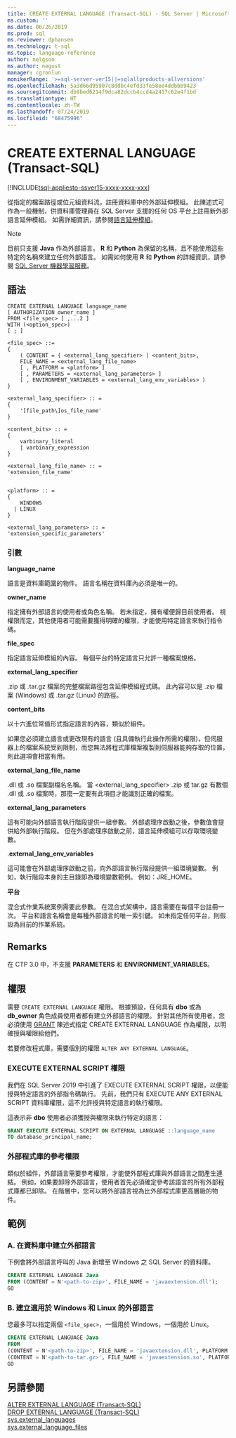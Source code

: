 ```yaml
---
title: CREATE EXTERNAL LANGUAGE (Transact-SQL) - SQL Server | Microsoft Docs
ms.custom: ''
ms.date: 06/26/2019
ms.prod: sql
ms.reviewer: dphansen
ms.technology: t-sql
ms.topic: language-reference
author: nelgson
ms.author: negust
manager: cgronlun
monikerRange: '>=sql-server-ver15||=sqlallproducts-allversions'
ms.openlocfilehash: 5a3d66d95907c8ddbc4efd33fe58ee4ddbbb9423
ms.sourcegitcommit: db9bed6214f9dca82dccb4ccd4a2417c62e4f1bd
ms.translationtype: HT
ms.contentlocale: zh-TW
ms.lasthandoff: 07/24/2019
ms.locfileid: "68475996"
---
```

# <a name="create-external-language-transact-sql"></a>CREATE EXTERNAL LANGUAGE (Transact-SQL)
[!INCLUDE[tsql-appliesto-ssver15-xxxx-xxxx-xxx](../../includes/tsql-appliesto-ssver15-xxxx-xxxx-xxx.md)]

從指定的檔案路徑或位元組資料流，註冊資料庫中的外部延伸模組。 此陳述式可作為一般機制，供資料庫管理員在 SQL Server 支援的任何 OS 平台上註冊新外部語言延伸模組。 如需詳細資訊，請參閱[語言延伸模組](https://docs.microsoft.com/sql/language-extensions/language-extensions-overview)。

> [!NOTE]
> 目前只支援 **Java** 作為外部語言。 **R** 和 **Python** 為保留的名稱，且不能使用這些特定的名稱來建立任何外部語言。 如需如何使用 **R** 和 **Python** 的詳細資訊，請參閱 [SQL Server 機器學習服務](https://docs.microsoft.com/sql/advanced-analytics/)。

## <a name="syntax"></a>語法

```text
CREATE EXTERNAL LANGUAGE language_name  
[ AUTHORIZATION owner_name ]  
FROM <file_spec> [ ,...2 ]  
WITH (<option_spec>)
[ ; ]  

<file_spec> ::=  
{
    ( CONTENT = { <external_lang_specifier> | <content_bits>,
    FILE_NAME = <external_lang_file_name>
    [ , PLATFORM = <platform> ]
    [ , PARAMETERS = <external_lang_parameters> ]
    [ , ENVIRONMENT_VARIABLES = <external_lang_env_variables> )
}

<external_lang_specifier> :: =  
{
    '[file_path\]os_file_name'  
}

<content_bits> :: =  
{
    varbinary_literal
    | varbinary_expression
}

<external_lang_file_name> :: =  
'extension_file_name'


<platform> :: =
{
    WINDOWS
  | LINUX
}

<external_lang_parameters> :: =  
'extension_specific_parameters'
```

### <a name="arguments"></a>引數

**language_name**

語言是資料庫範圍的物件。 語言名稱在資料庫內必須是唯一的。

**owner_name**

指定擁有外部語言的使用者或角色名稱。 若未指定，擁有權便歸目前使用者。 視權限而定，其他使用者可能需要獲得明確的權限，才能使用特定語言來執行指令碼。

**file_spec**

指定語言延伸模組的內容。 每個平台的特定語言只允許一種檔案規格。

**external_lang_specifier**

.zip 或 .tar.gz 檔案的完整檔案路徑包含延伸模組程式碼。 此內容可以是 .zip 檔案 (Windows) 或 .tar.gz (Linux) 的路徑。

**content_bits**

以十六進位常值形式指定語言的內容，類似於組件。

如果您必須建立語言或更改現有的語言 (且具備執行此操作所需的權限)，但伺服器上的檔案系統受到限制，而您無法將程式庫檔案複製到伺服器能夠存取的位置，則此選項會相當有用。

**external_lang_file_name**

.dll 或 .so 檔案副檔名名稱。 當 <external_lang_specifier> .zip 或 tar.gz 有數個 .dll 或 .so 檔案時，那麼一定要有此項目才能識別正確的檔案。

**external_lang_parameters**

這有可能向外部語言執行階段提供一組參數。 外部處理序啟動之後，參數值會提供給外部執行階段。 但在外部處理序啟動之前，語言延伸模組可以存取環境變數。

.**external_lang_env_variables**

這可能會在外部處理序啟動之前，向外部語言執行階段提供一組環境變數。 例如，執行階段本身的主目錄即為環境變數範例。 例如：JRE_HOME。

**平台**

混合式作業系統案例需要此參數。 在混合式架構中，語言需要在每個平台註冊一次。 平台和語言名稱會是每種外部語言的唯一索引鍵。 如未指定任何平台，則假設為目前的作業系統。

## <a name="remarks"></a>Remarks

在 CTP 3.0 中，不支援 **PARAMETERS** 和 **ENVIRONMENT_VARIABLES**。

## <a name="permissions"></a>權限

需要 `CREATE EXTERNAL LANGUAGE` 權限。 根據預設，任何具有 **dbo** 或為 **db_owner** 角色成員使用者都有建立外部語言的權限。 針對其他所有使用者，您必須使用 [GRANT](https://docs.microsoft.com/sql/t-sql/statements/grant-database-permissions-transact-sql) 陳述式指定 CREATE EXTERNAL LANGUAGE 作為權限，以明確授與權限給他們。

若要修改程式庫，需要個別的權限 `ALTER ANY EXTERNAL LANGUAGE`。

### <a name="execute-external-script-permission"></a>EXECUTE EXTERNAL SCRIPT 權限

我們在 SQL Server 2019 中引進了 EXECUTE EXTERNAL SCRIPT 權限，以便能授與特定語言的外部指令碼執行。 先前，我們只有 EXECUTE ANY EXTERNAL SCRIPT 資料庫權限，這不允許授與特定語言的執行權限。

這表示非 **dbo** 使用者必須獲授與權限來執行特定的語言：

```sql
GRANT EXECUTE EXTERNAL SCRIPT ON EXTERNAL LANGUAGE ::language_name 
TO database_principal_name;
```

### <a name="reference-permissions-to-external-libraries"></a>外部程式庫的參考權限

類似於組件，外部語言需要參考權限，才能使外部程式庫與外部語言之間產生連結。 例如，如果要卸除外部語言，使用者首先必須確定參考該語言的所有外部程式庫都已卸除。 在階層中，您可以將外部語言視為比外部程式庫更高層級的物件。

## <a name="examples"></a>範例

### <a name="a-create-an-external-language-in-a-database"></a>A. 在資料庫中建立外部語言  

下例會將外部語言呼叫的 Java 新增至 Windows 之 SQL Server 的資料庫。

```sql
CREATE EXTERNAL LANGUAGE Java 
FROM (CONTENT = N'<path-to-zip>', FILE_NAME = 'javaextension.dll');
GO
```

### <a name="b-create-an-external-language-for-both-windows-and-linux"></a>B. 建立適用於 Windows 和 Linux 的外部語言

您最多可以指定兩個 `<file_spec>`，一個用於 Windows，一個用於 Linux。

```sql
CREATE EXTERNAL LANGUAGE Java
FROM
(CONTENT = N'<path-to-zip>', FILE_NAME = 'javaextension.dll', PLATFORM = WINDOWS),
(CONTENT = N'<path-to-tar.gz>', FILE_NAME = 'javaextension.so', PLATFORM = LINUX);
GO
```

## <a name="see-also"></a>另請參閱

[ALTER EXTERNAL LANGUAGE (Transact-SQL)](alter-external-language-transact-sql.md)  
[DROP EXTERNAL LANGUAGE (Transact-SQL)](drop-external-language-transact-sql.md)  
[sys.external_languages](../../relational-databases/system-catalog-views/sys-external-languages-transact-sql.md)  
[sys.external_language_files](../../relational-databases/system-catalog-views/sys-external-language-files-transact-sql.md)  
